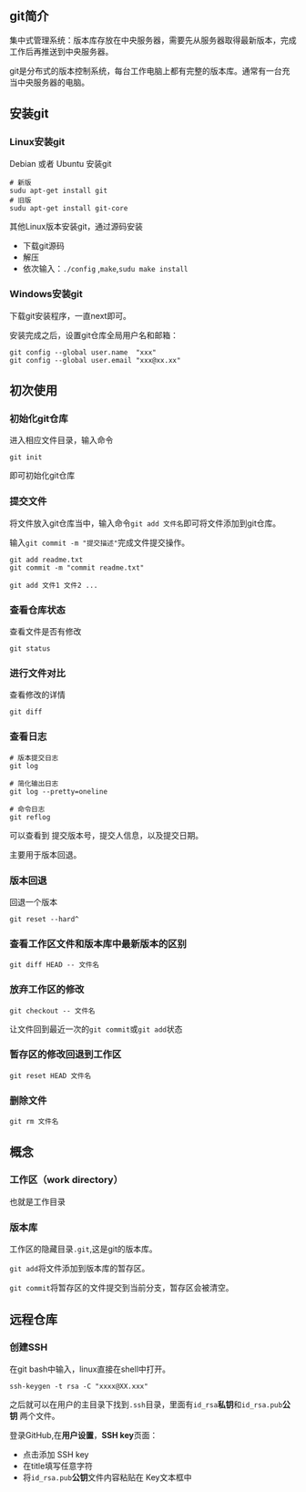 ## git简介

集中式管理系统：版本库存放在中央服务器，需要先从服务器取得最新版本，完成工作后再推送到中央服务器。



git是分布式的版本控制系统，每台工作电脑上都有完整的版本库。通常有一台充当中央服务器的电脑。



## 安装git

### Linux安装git

Debian 或者 Ubuntu 安装git

```shell
# 新版
sudu apt-get install git
# 旧版
sudu apt-get install git-core
```



其他Linux版本安装git，通过源码安装

* 下载git源码
* 解压
* 依次输入：`./config` ,`make`,`sudu make install`



### Windows安装git

下载git安装程序，一直next即可。

安装完成之后，设置git仓库全局用户名和邮箱：

```shell
git config --global user.name  "xxx"
git config --global user.email "xxx@xx.xx"
```







## 初次使用

### 初始化git仓库

进入相应文件目录，输入命令

```shell
git init
```

即可初始化git仓库

### 提交文件

将文件放入git仓库当中，输入命令`git add 文件名`即可将文件添加到git仓库。

输入`git commit -m "提交描述"`完成文件提交操作。

```shell
git add readme.txt
git commit -m "commit readme.txt"

git add 文件1 文件2 ...
```



### 查看仓库状态

查看文件是否有修改

```shell
git status
```



### 进行文件对比

查看修改的详情

```shell
git diff
```



### 查看日志

```shell
# 版本提交日志
git log

# 简化输出日志
git log --pretty=oneline

# 命令日志 
git reflog
```

可以查看到 提交版本号，提交人信息，以及提交日期。

主要用于版本回退。

### 版本回退

回退一个版本

```shell
git reset --hard^
```



### 查看工作区文件和版本库中最新版本的区别

```shell
git diff HEAD -- 文件名
```



### 放弃工作区的修改

```shell
git checkout -- 文件名
```

让文件回到最近一次的`git commit`或`git add`状态



### 暂存区的修改回退到工作区

```shell
git reset HEAD 文件名
```



### 删除文件

```shell
git rm 文件名
```



## 概念

### 工作区（work directory）

也就是工作目录



### 版本库

工作区的隐藏目录`.git`,这是git的版本库。



`git add`将文件添加到版本库的暂存区。

`git commit`将暂存区的文件提交到当前分支，暂存区会被清空。



## 远程仓库

### 创建SSH

在git bash中输入，linux直接在shell中打开。

```shell
ssh-keygen -t rsa -C "xxxx@XX.xxx"
```

之后就可以在用户的主目录下找到`.ssh`目录，里面有`id_rsa`**私钥**和`id_rsa.pub`**公钥** 两个文件。



登录GitHub,在**用户设置**，**SSH key**页面：

* 点击添加 SSH key
* 在title填写任意字符
* 将`id_rsa.pub`**公钥**文件内容粘贴在 Key文本框中






